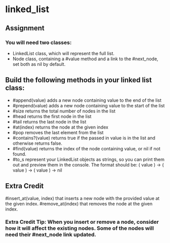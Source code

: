 # linked_list

## Assignment
### You will need two classes:

* LinkedList class, which will represent the full list.
* Node class, containing a #value method and a link to the #next_node, set both as nil by default.

## Build the following methods in your linked list class:

* #append(value) adds a new node containing value to the end of the list
* #prepend(value) adds a new node containing value to the start of the list
* #size returns the total number of nodes in the list
* #head returns the first node in the list
* #tail returns the last node in the list
* #at(index) returns the node at the given index
* #pop removes the last element from the list
* #contains?(value) returns true if the passed in value is in the list and otherwise returns false.
* #find(value) returns the index of the node containing value, or nil if not found.
* #to_s represent your LinkedList objects as strings, so you can print them out and preview them in the console. The format should be: ( value ) -> ( value ) -> ( value ) -> nil
## Extra Credit
#insert_at(value, index) that inserts a new node with the provided value at the given index.
#remove_at(index) that removes the node at the given index.
### Extra Credit Tip: When you insert or remove a node, consider how it will affect the existing nodes. Some of the nodes will need their #next_node link updated.